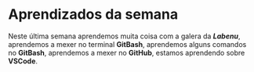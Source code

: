 # Aprendizados da semana

Neste última semana aprendemos muita coisa com a galera da **_Labenu_**, aprendemos a mexer no terminal **GitBash**, aprendemos alguns comandos no **GitBash**, aprendemos a mexer no **GitHub**, estamos aprendendo sobre **VSCode**. 
